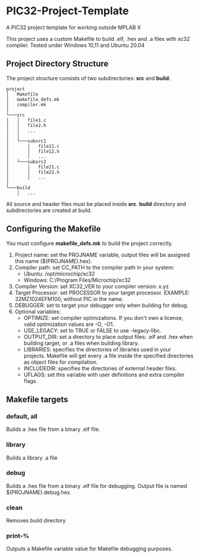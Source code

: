 # PIC32-Project-Template
A PIC32 project template for working outside MPLAB X

This project uses a custom Makefile to build .elf, .hex and .a files with xc32 compiler.
Tested under Windows 10,11 and Ubuntu 20.04

## Project Directory Structure
The project structure consists of two subdirectories: **src** and **build**:
```
project
│   Makefile
│   makefile_defs.mk
│   compiler.mk
|
└───src
│   │   file1.c
│   │   file2.h
│   │   ...
|   |   
│   └───subsrc1
│       │   file11.c
│       │   file12.h
│       │   ...
│   └───subsrc2
│       │   file21.c
│       │   file22.h
│       │   ...
│  
└───build
    │   ...
```
All source and header files must be placed inside **src**.
**build** directory and subdirectories are created at build.

## Configuring the Makefile
You must configure **makefile_defs.mk** to build the project correctly.
  1. Project name: set the PROJNAME variable, output files will be assigned this name ($(PROJNAME).hex).
  2. Compiler path: set CC_PATH to the compiler path in your system:
      * Ubuntu: /opt/microchip/xc32
      * Windows: C:/Program Files/Microchip/xc32
  3. Compiler Version: set XC32_VER to your compiler version: x.yz
  4. Target Processor: set PROCESSOR to your target processor. EXAMPLE: 32MZ1024EFM100, without PIC in the name.
  5. DEBUGGER: set to target your debugger only when building for debug.
  6. Optional variables:
      * OPTIMIZE: set compiler optimizations. If you don't own a license, valid optimization values are -O, -O1.
      * USE_LEGACY: set to TRUE or FALSE to use -legacy-libc.
      * OUTPUT_DIR: set a directory to place output files: .elf and .hex when building target, or .a files when building library.
      * LIBRARIES: specifies the directories of libraries used in your projects. Makefile will get every .a file inside the specified directories as object files for compilation.
      * INCLUDEDIR: specifies the directories of external header files.
      * UFLAGS: set this variable with user definitions and extra compiler flags.
## Makefile targets
### default, all
Builds a .hex file from a binary .elf file. 
### library
Builds a library .a file
### debug
Builds a .hex file from a binary .elf file for debugging. Output file is named $(PROJNAME).debug.hex.
### clean
Removes build directory
### print-%
Outputs a Makefile variable value for Makefile debugging purposes.
